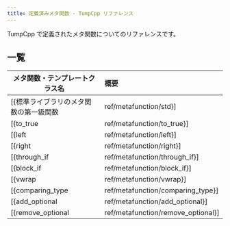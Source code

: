 ```yaml
---
title: 定義済みメタ関数 - TumpCpp リファレンス
---
```


TumpCpp で定義されたメタ関数についてのリファレンスです。

## 一覧

| メタ関数・テンプレートクラス名 | 概要 |
| --- | :--- |
| [{標準ライブラリのメタ関数の第一級関数|ref/metafunction/std}] | 主に、標準ライブラリの`<type_traits>`に定義されたメタ関数を第一級関数化したものを定義しています。 |
| [{to_true|ref/metafunction/to_true}] | 必ず`std::true_type`を返却します。 |
| [{left|ref/metafunction/left}] | 2 つの引数を受け取り、常に第一引数の型を返却します。 |
| [{right|ref/metafunction/right}] | 2 つの引数を受け取り、常に第二引数の型を返却します。 |
| [{through_if|ref/metafunction/through_if}] | 条件に合致する型が指定された場合、その型をそのまま返却します。そうでなければデフォルトの型を返却します。 |
| [{block_if|ref/metafunction/block_if}] | 条件に合致しない型が指定された場合、その型をそのまま返却します。そうでなければデフォルトの型を返却します。 |
| [{vwrap|ref/metafunction/vwrap}] | 非型テンプレートパラメータを包み込んで、型として利用できるようにします。 |
| [{comparing_type|ref/metafunction/comparing_type}] | 型の比較を行うメタ関数群を生成します。 |
| [{add_optional|ref/metafunction/add_optional}] | 型を std::optional で包みます。 |
| [{remove_optional|ref/metafunction/remove_optional}] | 型から std::optional を除去します。 |
